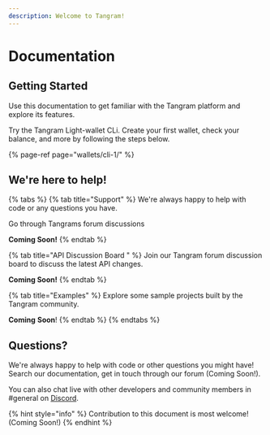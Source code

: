 ```yaml
---
description: Welcome to Tangram!
---
```


# Documentation

## Getting Started

Use this documentation to get familiar with the Tangram platform and explore its features.

Try the Tangram Light-wallet CLi. Create your first wallet, check your balance, and more by following the steps below.

{% page-ref page="wallets/cli-1/" %}

## We're here to help!

{% tabs %}
{% tab title="Support" %}
We're always happy to help with code or any questions you have.

Go through Tangrams forum discussions

**Coming Soon!**
{% endtab %}

{% tab title="API Discussion Board " %}
Join our Tangram forum discussion board to discuss the latest API changes.

**Coming Soon!**
{% endtab %}

{% tab title="Examples" %}
Explore some sample projects built by the Tangram community.

**Coming** **Soon**!
{% endtab %}
{% endtabs %}

## Questions?

We're always happy to help with code or other questions you might have! Search our documentation, get in touch through our forum \(Coming Soon!\).

You can also chat live with other developers and community members in \#general on [Discord](https://www.discord.tangrams.io).

{% hint style="info" %}
Contribution to this document is most welcome! \(Coming Soon!\)
{% endhint %}

